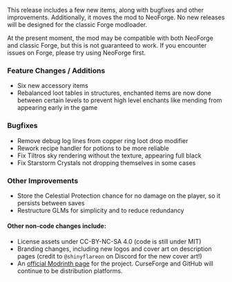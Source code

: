 This release includes a few new items, along with bugfixes and other improvements. Additionally, it moves the mod to
NeoForge. No new releases will be designed for the classic Forge modloader.

At the present moment, the mod may be compatible with both NeoForge and classic Forge, but this is not guaranteed to
work. If you encounter issues on Forge, please try using NeoForge first.

### Feature Changes / Additions

- Six new accessory items
- Rebalanced loot tables in structures, enchanted items are now done between certain levels to prevent high level
  enchants like mending from appearing early in the game

### Bugfixes

- Remove debug log lines from copper ring loot drop modifier
- Rework recipe handler for potions to be more reliable
- Fix Tiltros sky rendering without the texture, appearing full black
- Fix Starstorm Crystals not dropping themselves in some cases

### Other Improvements

- Store the Celestial Protection chance for no damage on the player, so it persists between saves
- Restructure GLMs for simplicity and to reduce redundancy

#### Other non-code changes include:

- License assets under CC-BY-NC-SA 4.0 (code is still under MIT)
- Branding changes, including new logos and cover art on description pages (credit to `@shinyflareon` on Discord for the
  new cover art!)
- An [official Modrinth page](https://modrinth.com/mod/immersive-weapons) for the project. CurseForge and GitHub will
  continue to be distribution platforms.